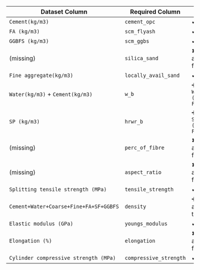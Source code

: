 | Dataset Column                         | Required Column        | Notes                                      |
| -------------------------------------- | ---------------------- | ------------------------------------------ |
| `Cement(kg/m3)`                        | `cement_opc`           | ✔ Direct                                   |
| `FA (kg/m3)`                           | `scm_flyash`           | ✔ Direct                                   |
| `GGBFS (kg/m3)`                        | `scm_ggbs`             | ✔ Direct                                   |
| (missing)                              | `silica_sand`          | ✖ Not available → fill as 0                |
| `Fine aggregate(kg/m3)`                | `locally_avail_sand`   | ✔ Direct                                   |
| `Water(kg/m3)` + `Cement(kg/m3)`       | `w_b`                  | ➕ compute: `Water / (Cement + FA + GGBFS)` |
| `SP (kg/m3)`                           | `hrwr_b`               | ➕ compute: `SP / (Cement + FA + GGBFS)`    |
| (missing)                              | `perc_of_fibre`        | ✖ Not available → fill as 0                |
| (missing)                              | `aspect_ratio`         | ✖ Not available → fill as 0                |
| `Splitting tensile strength (MPa)`     | `tensile_strength`     | ✔ Direct                                   |
| `Cement+Water+Coarse+Fine+FA+SF+GGBFS` | `density`              | ➕ approximate total mass                   |
| `Elastic modulus (GPa)`                | `youngs_modulus`       | ✔ Direct                                   |
| `Elongation (%)`                       | `elongation`           | ✖ Not available → fill as 0                |
| `Cylinder compressive strength (MPa)`  | `compressive_strength` | ✔ Direct                                   |